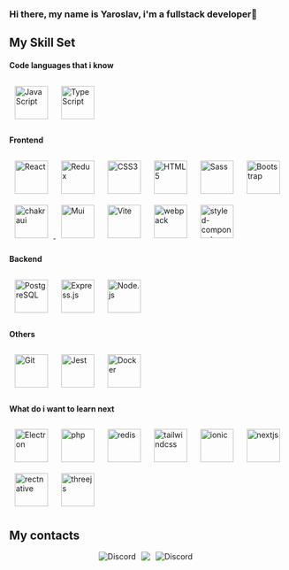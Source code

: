 ### Hi there, my name is Yaroslav, i'm a fullstack developer👋

## My Skill Set
   
   #### Code languages that i know
   <div>
      <a href="https://www.javascript.com/" target="_blank"><img style="margin: 10px"  src="https://profilinator.rishav.dev/skills-assets/javascript-original.svg" alt="JavaScript" height="60" /></a>  
   <a href="https://www.typescriptlang.org/" target="_blank"><img style="margin: 10px" src="https://profilinator.rishav.dev/skills-assets/typescript-original.svg" alt="TypeScript" height="60" /></a>   
   </div>
   
   #### Frontend
   <div align="left"> 
   <a href="https://reactjs.org/" target="_blank"><img style="margin: 10px" src="https://profilinator.rishav.dev/skills-assets/react-original-wordmark.svg" alt="React" height="60" /></a> 
   <a href="https://redux.js.org/" target="_blank"><img style="margin: 10px" src="https://profilinator.rishav.dev/skills-assets/redux-original.svg" alt="Redux" height="60" /></a>
   <a href="https://www.w3schools.com/css/" target="_blank"><img style="margin: 10px" src="https://profilinator.rishav.dev/skills-assets/css3-original-wordmark.svg" alt="CSS3" height="60" /></a>
   <a href="https://en.wikipedia.org/wiki/HTML5" target="_blank"><img style="margin: 10px" src="https://profilinator.rishav.dev/skills-assets/html5-original-wordmark.svg" alt="HTML5" height="60" /></a>  
   <a href="https://sass-lang.com/" target="_blank"><img style="margin: 10px" src="https://profilinator.rishav.dev/skills-assets/sass-original.svg" alt="Sass" height="60" /></a> 
   <a href="https://getbootstrap.com/docs/3.4/javascript/" target="_blank"><img style="margin: 10px" src="https://profilinator.rishav.dev/skills-assets/bootstrap-plain.svg" alt="Bootstrap" height="60" /></a>  
   <a href="https://chakra-ui.com/" target="_blank"><img style="margin: 10px" src="https://profilinator.rishav.dev/skills-assets/chakraui.png" alt="chakraui" height="60" />
<a href="https://mui.com/" target="_blank"><img style="margin: 10px" src="https://profilinator.rishav.dev/skills-assets/mui.png" alt="Mui" height="60" /></a>
   <a href="https://vitejs.dev/" target="_blank"><img style="margin: 10px" src="https://cdn.worldvectorlogo.com/logos/vitejs.svg" alt="Vite" height="60" /></a>
      <a href="https://webpack.js.org/" target="_blank"><img style="margin: 10px" src="https://profilinator.rishav.dev/skills-assets/webpack-original.svg" alt="webpack" height="60" /></a>
      <a href="https://styled-components.com/" target="_blank"><img style="margin: 10px" src="https://profilinator.rishav.dev/skills-assets/styled-components.png" alt="styled-components" height="60" /></a>
   </div>
      
   #### Backend
   
   <div align="left">
      <a href="https://www.postgresql.org/" target="_blank"><img style="margin: 10px" src="https://profilinator.rishav.dev/skills-assets/postgresql-original-wordmark.svg" alt="PostgreSQL" height="60" /></a> 
      <a href="https://expressjs.com/" target="_blank"><img style="margin: 10px" src="https://profilinator.rishav.dev/skills-assets/express-original-wordmark.svg" alt="Express.js" height="60" /></a> 
      <a href="https://nodejs.org/" target="_blank"><img style="margin: 10px" src="https://profilinator.rishav.dev/skills-assets/nodejs-original-wordmark.svg" alt="Node.js" height="60" /></a>
   </div>
   
   #### Others
   
   <div align="left">
      <a href="https://github.com/" target="_blank"><img style="margin: 10px" src="https://profilinator.rishav.dev/skills-assets/git-scm-icon.svg" alt="Git" height="60" /></a>
      <a href="https://www.jestjs.io/" target="_blank"><img style="margin: 10px" src="https://profilinator.rishav.dev/skills-assets/jest.svg" alt="Jest" height="60" /></a> 
      <a href="https://www.docker.com/" target="_blank"><img style="margin: 10px" src="https://profilinator.rishav.dev/skills-assets/docker-original-wordmark.svg" alt="Docker" height="60" /></a>
   </div>
   
   #### What do i want to learn next
   <div align="left">
      <a href="https://www.electronjs.org/" target="_blank"><img style="margin: 10px" src="https://profilinator.rishav.dev/skills-assets/electron-original.svg" alt="Electron" height="60" /></a>
      <a href="https://www.php.net/" target="_blank"><img style="margin: 10px" src="https://profilinator.rishav.dev/skills-assets/php-original.svg" alt="php" height="60" /></a>
      <a href="https://redis.io/" target="_blank"><img style="margin: 10px" src="https://profilinator.rishav.dev/skills-assets/redis-original-wordmark.svg" alt="redis" height="60" /></a>
      <a href="https://tailwindcss.com/" target="_blank"><img style="margin: 10px" src="https://profilinator.rishav.dev/skills-assets/tailwindcss.svg" alt="tailwindcss" height="60" /></a>
      <a href="https://ionicframework.com/docs/" target="_blank"><img style="margin: 10px" src="https://profilinator.rishav.dev/skills-assets/ionic.svg" alt="ionic" height="60" /></a>
      <a href="https://nextjs.org/" target="_blank"><img style="margin: 10px" src="https://profilinator.rishav.dev/skills-assets/nextjs.png" alt="nextjs" height="60" /></a>
      <a href="https://reactnative.dev/" target="_blank"><img style="margin: 10px" src="https://cdn.worldvectorlogo.com/logos/react-native-1.svg" alt="rectnative" height="60" /></a>
      <a href="https://threejs.org/" target="_blank"><img style="margin: 10px" src="https://raw.githubusercontent.com/mrdoob/three.js/38bf5f47a8c01a1d12d16a41b4097dc9ee31daad/files/icon.svg" alt="threejs" height="60" /></a>
   </div>


## My contacts  
<div style="display: flex; justify-content: center;">
   <a href="https://discordapp.com/users/122337782218752004" target="_blank" style="text-decoration: none; margin-right: 10px;"><img src="https://img.shields.io/badge/Discord-%235865F2.svg?style=for-the-badge&logo=discord&logoColor=white" alt="Discord" /></a>
  <a href="https://linkedin.com/in/yaroslav-pervushin" target="_blank" style="text-decoration: none; margin-right: 10px;"><img src="https://img.shields.io/badge/linkedin-%230077B5.svg?style=for-the-badge&logo=linkedin&logoColor=white" /></a>
  <a href="https://t.me/YaroslavPervushin" target="_blank" style="text-decoration: none; margin-right: 10px;"><img src="https://img.shields.io/badge/Telegram-2CA5E0?style=for-the-badge&logo=telegram&logoColor=white" alt="Discord" /></a>
</div>
